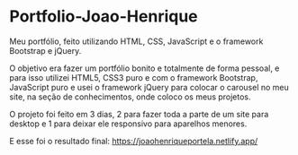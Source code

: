 # Portfolio-Joao-Henrique
Meu portfólio, feito utilizando HTML, CSS, JavaScript e o framework Bootstrap e jQuery.

O objetivo era fazer um portfólio bonito e totalmente de forma pessoal, e para isso utilizei HTML5, CSS3 puro e 
com o framework Bootstrap, JavaScript puro e usei o framework jQuery para colocar o carousel no meu site, na seção de conhecimentos, onde coloco os meus projetos.

O projeto foi feito em 3 dias, 2 para fazer toda a parte de um site para desktop e 1 para deixar ele responsivo para aparelhos menores.

E esse foi o resultado final: https://joaohenriqueportela.netlify.app/
